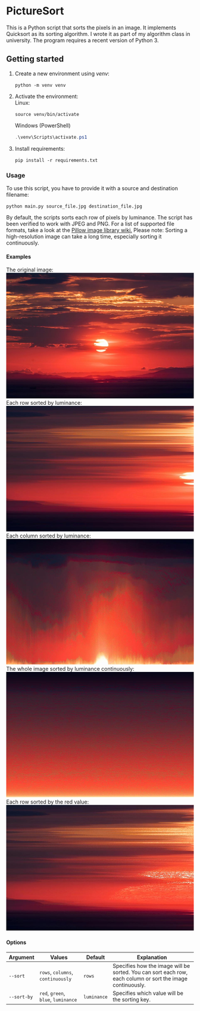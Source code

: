 # PictureSort
This is a Python script that sorts the pixels in an image. It implements Quicksort as its sorting algorithm. I wrote it
as part of my algorithm class in university. The program requires a recent version of Python 3.

## Getting started
1. Create a new environment using _venv_:
   ```shell
   python -m venv venv
   ```
2. Activate the environment:<br>
   Linux:
   ```shell
   source venv/bin/activate
   ```
   Windows (PowerShell)
   ```powershell
   .\venv\Scripts\activate.ps1
   ```
3. Install requirements:
   ```shell
   pip install -r requirements.txt
   ```

### Usage
To use this script, you have to provide it with a source and destination filename:
```shell
python main.py source_file.jpg destination_file.jpg
```
By default, the scripts sorts each row of pixels by luminance. The script has been verified to work with JPEG and PNG.
For a list of supported file formats, take a look at the [Pillow image library wiki.](https://pillow.readthedocs.io/en/stable/handbook/image-file-formats.html)
Please note: Sorting a high-resolution image can take a long time, especially sorting it continuously.
#### Examples
The original image:
![The original example image](https://github.com/simonldwg/PictureSort/blob/main/images/example-original.jpg?raw=true)
Each row sorted by luminance:
![Each row sorted by luminance](https://github.com/simonldwg/PictureSort/blob/main/images/example-rows.jpg?raw=true)
Each column sorted by luminance:
![Each column sorted by luminance](https://github.com/simonldwg/PictureSort/blob/main/images/example-columns.jpg?raw=true)
The whole image sorted by luminance continuously:
![The whole image sorted by luminance continuously](https://github.com/simonldwg/PictureSort/blob/main/images/example-continuous.jpg?raw=true)
Each row sorted by the red value:
![Each row sorted by the red value](https://github.com/simonldwg/PictureSort/blob/main/images/example-rows-red.jpg?raw=true)
#### Options
| Argument | Values | Default | Explanation |
| -------- | ------ | ------- | ----------- |
| `--sort` | `rows`, `columns`, `continuously` | `rows` | Specifies how the image will be sorted. You can sort each row, each column or sort the image continuously. |
| `--sort-by` | `red`, `green`, `blue`, `luminance` | `luminance` | Specifies which value will be the sorting key. |




